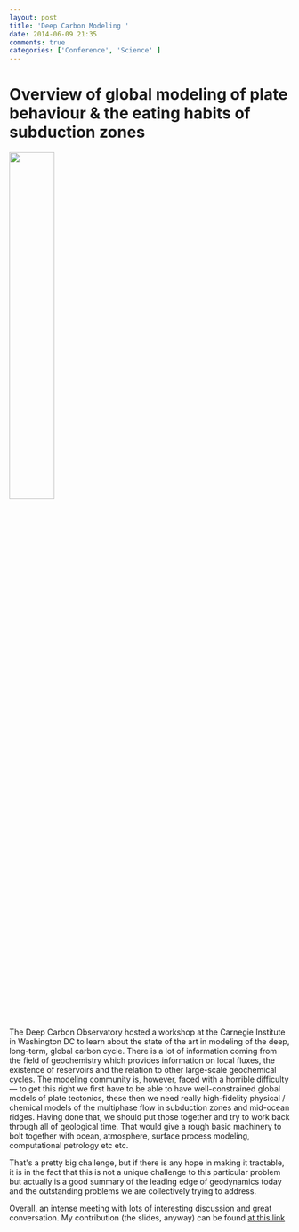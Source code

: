 ```yaml
---
layout: post
title: 'Deep Carbon Modeling '
date: 2014-06-09 21:35
comments: true
categories: ['Conference', 'Science' ]
---
```

# Overview of global modeling of plate behaviour & the eating habits of subduction zones

<img class="right" src="http://user-image.logdown.io/user/7331/blog/7268/post/205529/P4k6RvMITIGCPOzTPsh8_SampleImage.png" width="40%">

The Deep Carbon Observatory hosted a workshop at the Carnegie Institute in Washington DC to learn about the state of the art in modeling of the deep, long-term, global carbon cycle. There is a lot of information coming from the field of geochemistry which provides information on local fluxes, the existence of reservoirs and the relation to other large-scale geochemical cycles. The modeling community is, however, faced with a horrible difficulty — to get this right we first have to be able to have well-constrained global models of plate tectonics, these then we need really high-fidelity physical / chemical models of the multiphase flow in subduction zones and mid-ocean ridges. Having done that, we should put those together and try to work back through all of geological time. That would give a rough basic machinery to bolt together with ocean, atmosphere, surface process modeling, computational petrology etc etc.

That's a pretty big challenge, but if there is any hope in making it tractable, it is in the fact that this is not a unique challenge to this particular problem but actually is a good summary of the leading edge of geodynamics today and the outstanding problems we are collectively trying to address.

Overall, an intense meeting with lots of interesting discussion and great conversation. My contribution (the slides, anyway) can be found [at this link](https://www.dropbox.com/s/680da6e6xtys8za/SubductionAppetite-Z.pdf)
